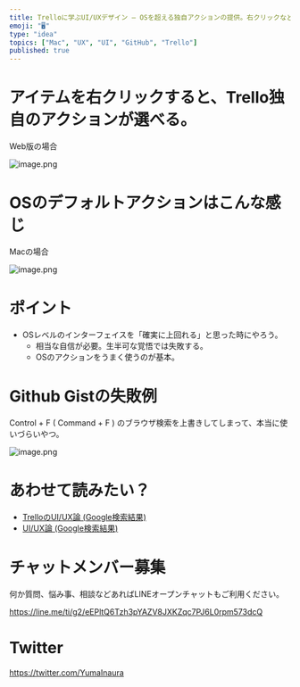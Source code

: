 ```yaml
---
title: Trelloに学ぶUI/UXデザイン – OSを超える独自アクションの提供。右クリックなどの超重要ユーザーアクションを上書きする。
emoji: "🖥"
type: "idea"
topics: ["Mac", "UX", "UI", "GitHub", "Trello"]
published: true
---
```


# アイテムを右クリックすると、Trello独自のアクションが選べる。

Web版の場合

![image.png](https://qiita-image-store.s3.amazonaws.com/0/89618/f629f597-dc7b-82a9-c123-6f6fc24b1dc6.png)

# OSのデフォルトアクションはこんな感じ

Macの場合

![image.png](https://qiita-image-store.s3.amazonaws.com/0/89618/882f2c6f-1b3c-6342-5e79-daedb17115f8.png)

# ポイント

- OSレベルのインターフェイスを「確実に上回れる」と思った時にやろう。
  - 相当な自信が必要。生半可な覚悟では失敗する。
  - OSのアクションをうまく使うのが基本。

# Github Gistの失敗例

Control + F ( Command + F ) のブラウザ検索を上書きしてしまって、本当に使いづらいやつ。

![image.png](https://qiita-image-store.s3.amazonaws.com/0/89618/ea95078f-e6d1-d34c-899e-722d9290e8cc.png)


# あわせて読みたい？

- [TrelloのUI/UX論 (Google検索結果)](https://www.google.co.jp/search?q=yumainaura+ui+ux&oq=yumainaura+ui+ux)
- [UI/UX論 (Google検索結果)](https://www.google.co.jp/search?q=yumainaura+ui+ux&oq=yumainaura+ui+ux)








<!-- Update From Qiita API -->

# チャットメンバー募集


何か質問、悩み事、相談などあればLINEオープンチャットもご利用ください。

https://line.me/ti/g2/eEPltQ6Tzh3pYAZV8JXKZqc7PJ6L0rpm573dcQ





# Twitter


https://twitter.com/YumaInaura


<!-- Update From Qiita API -->



